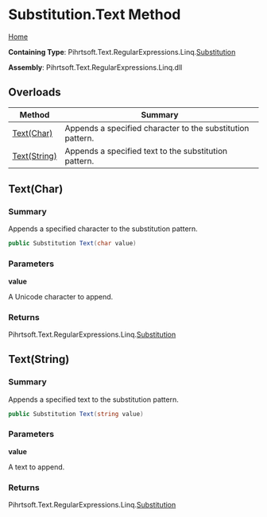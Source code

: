 # Substitution\.Text Method

[Home](../../../../../../README.md)

**Containing Type**: Pihrtsoft\.Text\.RegularExpressions\.Linq\.[Substitution](../README.md)

**Assembly**: Pihrtsoft\.Text\.RegularExpressions\.Linq\.dll

## Overloads

| Method | Summary |
| ------ | ------- |
| [Text(Char)](#Pihrtsoft_Text_RegularExpressions_Linq_Substitution_Text_System_Char_) | Appends a specified character to the substitution pattern\. |
| [Text(String)](#Pihrtsoft_Text_RegularExpressions_Linq_Substitution_Text_System_String_) | Appends a specified text to the substitution pattern\. |

## Text\(Char\) <a name="Pihrtsoft_Text_RegularExpressions_Linq_Substitution_Text_System_Char_"></a>

### Summary

Appends a specified character to the substitution pattern\.

```csharp
public Substitution Text(char value)
```

### Parameters

**value**

A Unicode character to append\.

### Returns

Pihrtsoft\.Text\.RegularExpressions\.Linq\.[Substitution](../README.md)

## Text\(String\) <a name="Pihrtsoft_Text_RegularExpressions_Linq_Substitution_Text_System_String_"></a>

### Summary

Appends a specified text to the substitution pattern\.

```csharp
public Substitution Text(string value)
```

### Parameters

**value**

A text to append\.

### Returns

Pihrtsoft\.Text\.RegularExpressions\.Linq\.[Substitution](../README.md)

